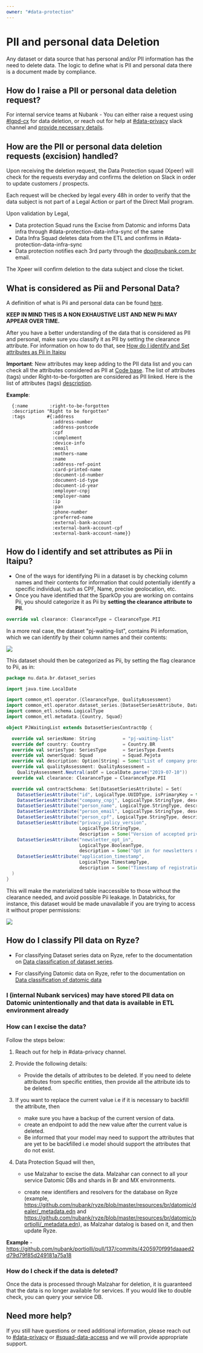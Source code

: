 ```yaml
---
owner: "#data-protection"
---
```


# PII and personal data Deletion

Any dataset or data source that has personal and/or PII information has the need to delete data. The logic to define what is PII and personal data there is a document made by compliance.

## How do I raise a PII or personal data deletion request?

For internal service teams at Nubank - You can either raise a request using [#lgpd-cx](https://nubank.slack.com/archives/C016VJ42ZT6to) for data deletion, or reach out for help at [#data-privacy](https://nubank.slack.com/archives/CLLFJMEBZ) slack channel and [provide necessary details](./pii-data.md#how-can-i-excise-the-data).

## How are the PII or personal data deletion requests (excision) handled?

Upon receiving the deletion request, the Data Protection squad (Xpeer) will check for the requests everyday and confirms the deletion on Slack in order to update customers / prospects.

Each request will be checked by legal every 48h in order to verify that the data subject is not part of a Legal Action or part of the Direct Mail program.

Upon validation by Legal,

- Data protection Squad runs the Excise from Datomic and informs Data infra through #data-protection-data-infra-sync of the same
- Data Infra Squad deletes data from the ETL and confirms in #data-protection-data-infra-sync
- Data protection notifies each 3rd party through the dpo@nubank.com.br email.

The Xpeer will confirm deletion to the data subject and close the ticket.

## What is considered as Pii and Personal Data?

A definition of what is Pii and personal data can be found [here](../../how-tos/data-deletion/pii_and_personal_data.md).

**KEEP IN MIND THIS IS A NON EXHAUSTIVE LIST AND NEW Pii MAY APPEAR OVER TIME.**

After you have a better understanding of the data that is considered as PII and personal, make sure you classify it as PII by setting the clearance attribute. For information on how to do that, see [How do I identify and Set attributes as Pii in Itaipu](./pii-data.md#how-do-i-identify-and-set-attributes-as-pii-in-itaipu)

**Important**: New attributes may keep adding to the PII data list and you can check all the attributes considered as PII at [Code base](https://github.com/nubank/ryze/blob/master/resources/br/compliance/actions.edn#L132). The list of attributes (tags) under Right-to-be-forgotten are considered as PII linked. Here is the list of attributes (tags) [description](https://github.com/nubank/ryze/blob/master/resources/br/compliance/tags.edn).

**Example**:

```
  {:name        :right-to-be-forgotten
  :description "Right to be forgotten"
  :tags        #{:address
                 :address-number
                 :address-postcode
                 :cpf
                 :complement
                 :device-info
                 :email
                 :mothers-name
                 :name
                 :address-ref-point
                 :card-printed-name
                 :document-id-number
                 :document-id-type
                 :document-id-year
                 :employer-cnpj
                 :employer-name
                 :ip
                 :pan
                 :phone-number
                 :preferred-name
                 :external-bank-account
                 :external-bank-account-cpf
                 :external-bank-account-name}}
```

## How do I identify and set attributes as Pii in Itaipu?

- One of the ways for identifying Pii in a dataset is by checking column names and their contents for information that could potentially identify a specific individual, such as CPF, Name, precise geolocation, etc.
- Once you have identified that the SparkOp you are working on contains Pii, you should categorize it as Pii by **setting the clearance attribute to PII**.

```scala
override val clearance: ClearanceType = ClearanceType.PII
```

In a more real case, the dataset "pj-waiting-list", contains Pii information, which we can identify by their column names and their contents:

![](../../images/databricks_pii_dataset.png)

This dataset should then be categorized as Pii, by setting the flag clearance to Pii, as in:

```scala
package nu.data.br.dataset_series

import java.time.LocalDate

import common_etl.operator.{ClearanceType, QualityAssessment}
import common_etl.operator.dataset_series.{DatasetSeriesAttribute, DatasetSeriesContractOp, SeriesType}
import common_etl.schema.LogicalType
import common_etl.metadata.{Country, Squad}

object PJWaitingList extends DatasetSeriesContractOp {

  override val seriesName: String          = "pj-waiting-list"
  override def country: Country            = Country.BR
  override val seriesType: SeriesType      = SeriesType.Events
  override val ownerSquad: Squad           = Squad.Pejota
  override val description: Option[String] = Some("List of company prospects")
  override val qualityAssessment: QualityAssessment =
    QualityAssessment.Neutral(asOf = LocalDate.parse("2019-07-10"))
  override val clearance: ClearanceType = ClearanceType.PII

  override val contractSchema: Set[DatasetSeriesAttribute] = Set(
    DatasetSeriesAttribute("id", LogicalType.UUIDType, isPrimaryKey = true, description = Some("Register Identifier")),
    DatasetSeriesAttribute("company_cnpj", LogicalType.StringType, description = Some("Company's CNPJ")),
    DatasetSeriesAttribute("person_name", LogicalType.StringType, description = Some("Name of company's owner")),
    DatasetSeriesAttribute("person_email", LogicalType.StringType, description = Some("Email of company's owner")),
    DatasetSeriesAttribute("person_cpf", LogicalType.StringType, description = Some("CPF of company's owner")),
    DatasetSeriesAttribute("privacy_policy_version",
                           LogicalType.StringType,
                           description = Some("Version of accepted privacy policy")),
    DatasetSeriesAttribute("newsletter_opt_in",
                           LogicalType.BooleanType,
                           description = Some("Opt in for newsletters mailing")),
    DatasetSeriesAttribute("application_timestamp",
                           LogicalType.TimestampType,
                           description = Some("Timestamp of registration"))
  )
}
```

This will make the materialized table inaccessible to those without the clearance needed, and avoid possible Pii leakage. In Databricks, for instance, this dataset would be made unavailable if you are trying to access it without proper permissions:

![](../../images/databricks_pii_error.png)

## How do I classify PII data on Ryze?

- For classifying Dataset series data on Ryze, refer to the documentation on [Data classification of dataset series](https://github.com/nubank/playbooks/blob/master/squads/data-protection/ryze/classification-dataset-series.md).

- For classifying Datomic data on Ryze, refer to the documentation on [Data classification of datomic data](../../how-tos/data-deletion/pii-classification.md)

### I (internal Nubank services) may have stored PII data on Datomic unintentionally and that data is available in ETL environment already

### How can I excise the data?

 Follow the steps below:

1. Reach out for help in #data-privacy channel.
1. Provide the following details:

    - Provide the details of attributes to be deleted. If you need to delete attributes from specific entities, then provide all the attribute ids to be deleted.
1. If you want to replace the current value i.e if it is necessary to backfill the attribute, then

    - make sure you have a backup of the current version of data.
    - create an endpoint to add the new value after the current value is deleted.
    - Be informed that your model may need to support the attributes that are yet to be backfilled i.e model should support the attributes that do not exist.

1. Data Protection Squad will then,

    - use Malzahar to excise the data. Malzahar can connect to all your service Datomic DBs and shards in Br and MX environments.

    - create new identifiers and resolvers for the database on Ryze (example, https://github.com/nubank/ryze/blob/master/resources/br/datomic/dealer/_metadata.edn and https://github.com/nubank/ryze/blob/master/resources/br/datomic/portiolli/_metadata.edn), as Malzahar datalog is based on it, and then update Ryze.

  **Example** - https://github.com/nubank/portiolli/pull/137/commits/4205970f991daaaed2d79d79f85d249181a75a18

### How do I check if the data is deleted?

Once the data is processed through Malzahar for deletion, it is guaranteed that the data is no longer available for services. If you would like to double check, you can query your service DB.

## Need more help?

If you still have questions or need additional information, please reach out to [#data-privacy](https://app.slack.com/client/T024U97V8/CLLFJMEBZ) or [#squad-data-access](https://app.slack.com/client/T024U97V8/C84FAS7L6) and we will provide appropriate support.
